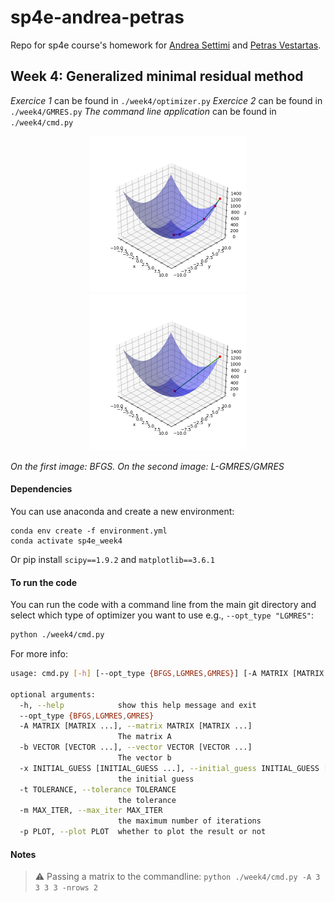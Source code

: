 # sp4e-andrea-petras
Repo for sp4e course's homework for [Andrea Settimi](andrea.settimi@epfl.ch) and [Petras Vestartas](petras.vestartas@epfl.ch).

## Week 4: Generalized minimal residual method
*Exercice 1* can be found in `./week4/optimizer.py`
*Exercice 2* can be found in `./week4/GMRES.py`
*The command line application* can be found in `./week4/cmd.py`

<p>
    <figure align="center">
        <img src="./week4/img/opt1.png" width="250" height="250" />
        <img src="./week4/img/opt2.png" width="250" height="250" />
    </figure>
</p>
<p align="left"><i>On the first image: BFGS. On the second image: L-GMRES/GMRES</i></p>

#### **Dependencies**
You can use anaconda and create a new environment:
```
conda env create -f environment.yml
conda activate sp4e_week4
```
Or pip install `scipy==1.9.2` and `matplotlib==3.6.1`

#### **To run the code**
You can run the code with a command line from the main git directory and select which type of optimizer you want to use e.g., `--opt_type "LGMRES"`:
```bash
python ./week4/cmd.py
```
For more info:
```bash
usage: cmd.py [-h] [--opt_type {BFGS,LGMRES,GMRES}] [-A MATRIX [MATRIX ...]] [-b VECTOR [VECTOR ...]] [-x INITIAL_GUESS [INITIAL_GUESS ...]] [-t TOLERANCE] [-m MAX_ITER] [-p PLOT]

optional arguments:
  -h, --help            show this help message and exit
  --opt_type {BFGS,LGMRES,GMRES}
  -A MATRIX [MATRIX ...], --matrix MATRIX [MATRIX ...]
                        The matrix A
  -b VECTOR [VECTOR ...], --vector VECTOR [VECTOR ...]
                        The vector b
  -x INITIAL_GUESS [INITIAL_GUESS ...], --initial_guess INITIAL_GUESS [INITIAL_GUESS ...]
                        the initial guess
  -t TOLERANCE, --tolerance TOLERANCE
                        the tolerance
  -m MAX_ITER, --max_iter MAX_ITER
                        the maximum number of iterations
  -p PLOT, --plot PLOT  whether to plot the result or not
```

#### **Notes**
> ⚠️ Passing a matrix to the commandline: `python ./week4/cmd.py -A 3 3 3 3 -nrows 2`
